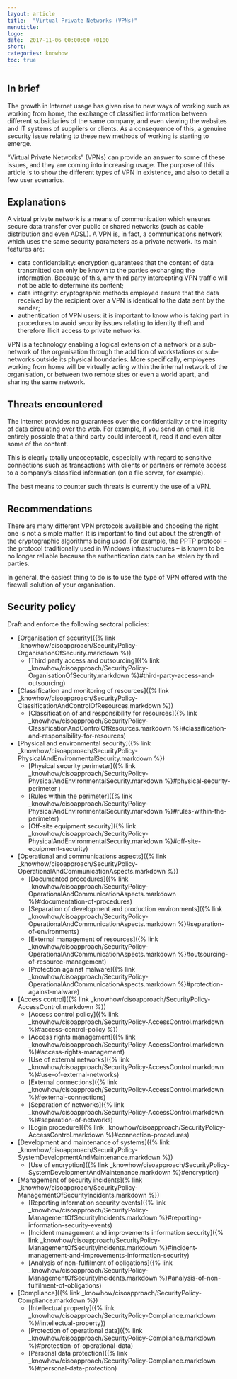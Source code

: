 ```yaml
---
layout: article
title:  "Virtual Private Networks (VPNs)"
menutitle:
logo:
date:  2017-11-06 00:00:00 +0100
short:
categories: knowhow
toc: true
---
```


## In brief
The growth in Internet usage has given rise to new ways of working such as working from home, the exchange of classified information between different subsidiaries of the same company, and even viewing the websites and IT systems of suppliers or clients. As a consequence of this, a genuine security issue relating to these new methods of working is starting to emerge. 

“Virtual Private Networks” (VPNs) can provide an answer to some of these issues, and they are coming into increasing usage. The purpose of this article is to show the different types of VPN in existence, and also to detail a few user scenarios.
 
## Explanations
A virtual private network is a means of communication which ensures secure data transfer over public or shared networks (such as cable distribution and even ADSL). A VPN is, in fact, a communications network which uses the same security parameters as a private network. Its main features are:

* data confidentiality: encryption guarantees that the content of data transmitted can only be known to the parties exchanging the information. Because of this, any third party intercepting VPN traffic will not be able to determine its content;
* data integrity: cryptographic methods employed ensure that the data received by the recipient over a VPN is identical to the data sent by the sender;
* authentication of VPN users: it is important to know who is taking part in procedures to avoid security issues relating to identity theft and therefore illicit access to private networks.

VPN is a technology enabling a logical extension of a network or a sub-network of the organisation through the addition of workstations or sub-networks outside its physical boundaries. More specifically, employees working from home will be virtually acting within the internal network of the organisation, or between two remote sites or even a world apart, and sharing the same network.

## Threats encountered
The Internet provides no guarantees over the confidentiality or the integrity of data circulating over the web. For example, if you send an email, it is entirely possible that a third party could intercept it, read it and even alter some of the content.

This is clearly totally unacceptable, especially with regard to sensitive connections such as transactions with clients or partners or remote access to a company’s classified information (on a file server, for example).

The best means to counter such threats is currently the use of a VPN.

## Recommendations
There are many different VPN protocols available and choosing the right one is not a simple matter. It is important to find out about the strength of the cryptographic algorithms being used. For example, the PPTP protocol – the protocol traditionally used in Windows infrastructures – is known to be no longer reliable because the authentication data can be stolen by third parties.

In general, the easiest thing to do is to use the type of VPN offered with the firewall solution of your organisation.

## Security policy
Draft and enforce the following sectoral policies:

* [Organisation of security]({% link _knowhow/cisoapproach/SecurityPolicy-OrganisationOfSecurity.markdown %})
  * [Third party access and outsourcing]({% link _knowhow/cisoapproach/SecurityPolicy-OrganisationOfSecurity.markdown %}#third-party-access-and-outsourcing)
* [Classification and monitoring of resources]({% link _knowhow/cisoapproach/SecurityPolicy-ClassificationAndControlOfResources.markdown %})
  * [Classification of and responsibility for resources]({% link _knowhow/cisoapproach/SecurityPolicy-ClassificationAndControlOfResources.markdown %}#classification-and-responsibility-for-resources)
* [Physical and environmental security]({% link _knowhow/cisoapproach/SecurityPolicy-PhysicalAndEnvironmentalSecurity.markdown %})
  * [Physical security perimeter]({% link _knowhow/cisoapproach/SecurityPolicy-PhysicalAndEnvironmentalSecurity.markdown %}#physical-security-perimeter )
  * [Rules within the perimeter]({% link _knowhow/cisoapproach/SecurityPolicy-PhysicalAndEnvironmentalSecurity.markdown %}#rules-within-the-perimeter)
  * [Off-site equipment security]({% link _knowhow/cisoapproach/SecurityPolicy-PhysicalAndEnvironmentalSecurity.markdown %}#off-site-equipment-security)
* [Operational and communications aspects]({% link _knowhow/cisoapproach/SecurityPolicy-OperationalAndCommunicationAspects.markdown %})
  * [Documented procedures]({% link _knowhow/cisoapproach/SecurityPolicy-OperationalAndCommunicationAspects.markdown %}#documentation-of-procedures)
  * [Separation of development and production environments]({% link _knowhow/cisoapproach/SecurityPolicy-OperationalAndCommunicationAspects.markdown %}#separation-of-environments)
  * [External management of resources]({% link _knowhow/cisoapproach/SecurityPolicy-OperationalAndCommunicationAspects.markdown %}#outsourcing-of-resource-management)
  * [Protection against malware]({% link _knowhow/cisoapproach/SecurityPolicy-OperationalAndCommunicationAspects.markdown %}#protection-against-malware)
* [Access control]({% link _knowhow/cisoapproach/SecurityPolicy-AccessControl.markdown %})
  * [Access control policy]({% link _knowhow/cisoapproach/SecurityPolicy-AccessControl.markdown %}#access-control-policy %})
  * [Access rights management]({% link _knowhow/cisoapproach/SecurityPolicy-AccessControl.markdown %}#access-rights-management)
  * [Use of external networks]({% link _knowhow/cisoapproach/SecurityPolicy-AccessControl.markdown %}#use-of-external-networks)
  * [External connections]({% link _knowhow/cisoapproach/SecurityPolicy-AccessControl.markdown %}#external-connections)
  * [Separation of networks]({% link _knowhow/cisoapproach/SecurityPolicy-AccessControl.markdown %}#separation-of-networks)
  * [Login procedure]({% link _knowhow/cisoapproach/SecurityPolicy-AccessControl.markdown %}#connection-procedures)
* [Development and maintenance of systems]({% link _knowhow/cisoapproach/SecurityPolicy-SystemDevelopmentAndMaintenance.markdown %})
  * [Use of encryption]({% link _knowhow/cisoapproach/SecurityPolicy-SystemDevelopmentAndMaintenance.markdown %}#encryption)
* [Management of security incidents](% link _knowhow/cisoapproach/SecurityPolicy-ManagementOfSecurityIncidents.markdown %})
  * [Reporting information security events]({% link _knowhow/cisoapproach/SecurityPolicy-ManagementOfSecurityIncidents.markdown %}#reporting-information-security-events)
  * [Incident management and improvements information security]({% link _knowhow/cisoapproach/SecurityPolicy-ManagementOfSecurityIncidents.markdown %}#incident-management-and-improvements-information-security)
  * [Analysis of non-fulfilment of obligations]({% link _knowhow/cisoapproach/SecurityPolicy-ManagementOfSecurityIncidents.markdown %}#analysis-of-non-fulfilment-of-obligations)
* [Compliance]({% link _knowhow/cisoapproach/SecurityPolicy-Compliance.markdown %})
  * [Intellectual property]({% link _knowhow/cisoapproach/SecurityPolicy-Compliance.markdown %}#intellectual-property})
  * [Protection of operational data]({% link _knowhow/cisoapproach/SecurityPolicy-Compliance.markdown %}#protection-of-operational-data)
  * [Personal data protection]({% link _knowhow/cisoapproach/SecurityPolicy-Compliance.markdown %}#personal-data-protection)
